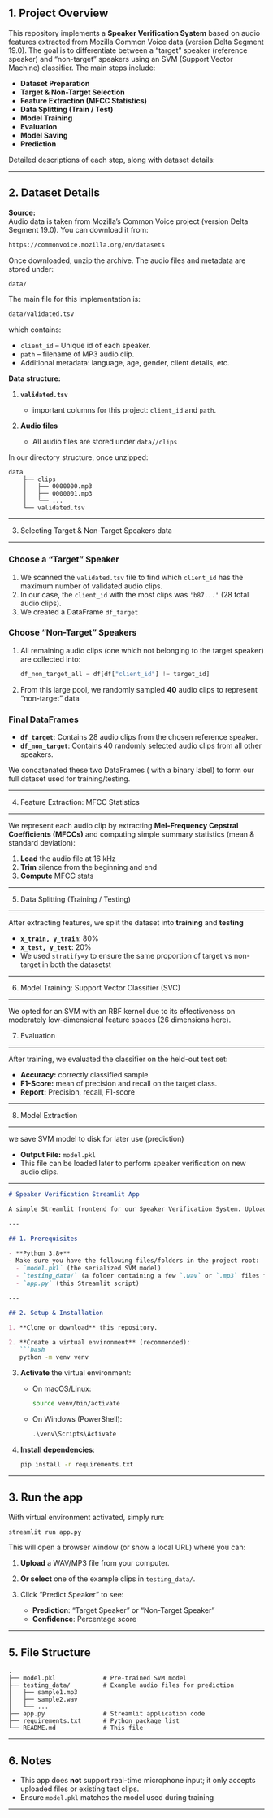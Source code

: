 
**1. Project Overview**
-------------------
This repository implements a **Speaker Verification System** based on audio features extracted from Mozilla Common Voice data (version Delta Segment 19.0). The goal is to differentiate between a “target” speaker (reference speaker) and “non-target” speakers using an SVM (Support Vector Machine) classifier. The main steps include:

- **Dataset Preparation**
- **Target & Non-Target Selection**
- **Feature Extraction (MFCC Statistics)**
- **Data Splitting (Train / Test)**
- **Model Training**
- **Evaluation**
- **Model Saving**
- **Prediction**

Detailed descriptions of each step, along with dataset details:

---

**2. Dataset Details**
------------------
**Source:**  
Audio data is taken from Mozilla’s Common Voice project (version Delta Segment 19.0). You can download it from:

```bash
https://commonvoice.mozilla.org/en/datasets
````

Once downloaded, unzip the archive. The audio files and metadata are stored under:

```bash
data/
```

The main file for this implementation is:

```bash
data/validated.tsv
```

which contains:

* `client_id` – Unique id of each speaker.
* `path` – filename of MP3 audio clip.
* Additional metadata: language, age, gender, client details, etc.

**Data structure:**

1. **`validated.tsv`**

   * important columns for this project: `client_id` and `path`.

2. **Audio files**

   * All audio files are stored under `data//clips`

In our directory structure, once unzipped:

```plain
data
    ├── clips
    │   ├── 0000000.mp3
    │   ├── 0000001.mp3
    │   └── ...
    └── validated.tsv
```

---

3. Selecting Target & Non-Target Speakers data

---

### Choose a “Target” Speaker

1. We scanned the `validated.tsv` file to find which `client_id` has the maximum number of validated audio clips.
2. In our case, the `client_id` with the most clips was `'b87...'` (28 total audio clips).
3. We created a DataFrame `df_target`


### Choose “Non-Target” Speakers

1. All remaining audio clips (one which not belonging to the target speaker) are collected into:

   ```python
   df_non_target_all = df[df["client_id"] != target_id]
   ```
2. From this large pool, we randomly sampled **40** audio clips to represent “non-target” data

### Final DataFrames

* **`df_target`**: Contains 28 audio clips from the chosen reference speaker.
* **`df_non_target`**: Contains 40 randomly selected audio clips from all other speakers.

We concatenated these two DataFrames ( with a binary label) to form our full dataset used for training/testing.

---

4. Feature Extraction: MFCC Statistics

---

We represent each audio clip by extracting **Mel-Frequency Cepstral Coefficients (MFCCs)** and computing simple summary statistics (mean & standard deviation):

1. **Load** the audio file at 16 kHz
2. **Trim** silence from the beginning and end
3. **Compute** MFCC stats

---

5. Data Splitting (Training / Testing)

---

After extracting features, we split the dataset into **training** and **testing** 


* **`x_train, y_train`**: 80% 
* **`x_test, y_test`**: 20%
* We used `stratify=y` to ensure the same proportion of target vs non-target in both the datasetst

---

6. Model Training: Support Vector Classifier (SVC)

---

We opted for an SVM with an RBF kernel due to its effectiveness on moderately low-dimensional feature spaces (26 dimensions here). 

7. Evaluation

---

After training, we evaluated the classifier on the held-out test set:

* **Accuracy:**  correctly classified sample
* **F1-Score:**  mean of precision and recall on the target class.
* **Report:** Precision, recall, F1-score

---

8. Model Extraction

---
we save SVM model to disk for later use (prediction)

* **Output File:** `model.pkl`
* This file can be loaded later to perform speaker verification on new audio clips.

---




````markdown
# Speaker Verification Streamlit App

A simple Streamlit frontend for our Speaker Verification System. Upload an audio file (WAV/MP3) or pick from test clips to predict whether it belongs to the “target” speaker (reference) or a “non-target” speaker, using a pre-trained SVM model.

---

## 1. Prerequisites

- **Python 3.8+**
- Make sure you have the following files/folders in the project root:
  - `model.pkl` (the serialized SVM model)
  - `testing_data/` (a folder containing a few `.wav` or `.mp3` files for quick testing)
  - `app.py` (this Streamlit script)

---

## 2. Setup & Installation

1. **Clone or download** this repository.

2. **Create a virtual environment** (recommended):
   ```bash
   python -m venv venv
````

3. **Activate** the virtual environment:

   * On macOS/Linux:

     ```bash
     source venv/bin/activate
     ```
   * On Windows (PowerShell):

     ```powershell
     .\venv\Scripts\Activate
     ```

4. **Install dependencies**:

   ```bash
   pip install -r requirements.txt
   ```
---


## 3. Run the app

With virtual environment activated, simply run:

```bash
streamlit run app.py
```

This will open a browser window (or show a local URL) where you can:

1. **Upload** a WAV/MP3 file from your computer.
2. **Or select** one of the example clips in `testing_data/`.
3. Click “Predict Speaker” to see:

   * **Prediction**: “Target Speaker” or “Non-Target Speaker”
   * **Confidence**: Percentage score

---

## 5. File Structure

```
.
├── model.pkl             # Pre-trained SVM model
├── testing_data/         # Example audio files for prediction
│   ├── sample1.mp3
│   ├── sample2.wav
│   └── ...
├── app.py                # Streamlit application code
├── requirements.txt      # Python package list
└── README.md             # This file
```

---

## 6. Notes

* This app does **not** support real-time microphone input; it only accepts uploaded files or existing test clips.
* Ensure `model.pkl` matches the model used during training 

---


